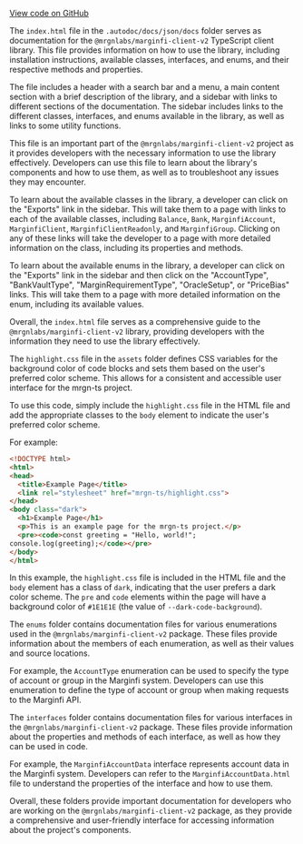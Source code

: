 [View code on GitHub](https://github.com/mrgnlabs/mrgn-ts/.autodoc/docs/json/docs)

The `index.html` file in the `.autodoc/docs/json/docs` folder serves as documentation for the `@mrgnlabs/marginfi-client-v2` TypeScript client library. This file provides information on how to use the library, including installation instructions, available classes, interfaces, and enums, and their respective methods and properties.

The file includes a header with a search bar and a menu, a main content section with a brief description of the library, and a sidebar with links to different sections of the documentation. The sidebar includes links to the different classes, interfaces, and enums available in the library, as well as links to some utility functions.

This file is an important part of the `@mrgnlabs/marginfi-client-v2` project as it provides developers with the necessary information to use the library effectively. Developers can use this file to learn about the library's components and how to use them, as well as to troubleshoot any issues they may encounter.

To learn about the available classes in the library, a developer can click on the "Exports" link in the sidebar. This will take them to a page with links to each of the available classes, including `Balance`, `Bank`, `MarginfiAccount`, `MarginfiClient`, `MarginfiClientReadonly`, and `MarginfiGroup`. Clicking on any of these links will take the developer to a page with more detailed information on the class, including its properties and methods.

To learn about the available enums in the library, a developer can click on the "Exports" link in the sidebar and then click on the "AccountType", "BankVaultType", "MarginRequirementType", "OracleSetup", or "PriceBias" links. This will take them to a page with more detailed information on the enum, including its available values.

Overall, the `index.html` file serves as a comprehensive guide to the `@mrgnlabs/marginfi-client-v2` library, providing developers with the information they need to use the library effectively.

The `highlight.css` file in the `assets` folder defines CSS variables for the background color of code blocks and sets them based on the user's preferred color scheme. This allows for a consistent and accessible user interface for the mrgn-ts project.

To use this code, simply include the `highlight.css` file in the HTML file and add the appropriate classes to the `body` element to indicate the user's preferred color scheme.

For example:

```html
<!DOCTYPE html>
<html>
<head>
  <title>Example Page</title>
  <link rel="stylesheet" href="mrgn-ts/highlight.css">
</head>
<body class="dark">
  <h1>Example Page</h1>
  <p>This is an example page for the mrgn-ts project.</p>
  <pre><code>const greeting = "Hello, world!";
console.log(greeting);</code></pre>
</body>
</html>
```

In this example, the `highlight.css` file is included in the HTML file and the `body` element has a class of `dark`, indicating that the user prefers a dark color scheme. The `pre` and `code` elements within the page will have a background color of `#1E1E1E` (the value of `--dark-code-background`).

The `enums` folder contains documentation files for various enumerations used in the `@mrgnlabs/marginfi-client-v2` package. These files provide information about the members of each enumeration, as well as their values and source locations.

For example, the `AccountType` enumeration can be used to specify the type of account or group in the Marginfi system. Developers can use this enumeration to define the type of account or group when making requests to the Marginfi API.

The `interfaces` folder contains documentation files for various interfaces in the `@mrgnlabs/marginfi-client-v2` package. These files provide information about the properties and methods of each interface, as well as how they can be used in code.

For example, the `MarginfiAccountData` interface represents account data in the Marginfi system. Developers can refer to the `MarginfiAccountData.html` file to understand the properties of the interface and how to use them.

Overall, these folders provide important documentation for developers who are working on the `@mrgnlabs/marginfi-client-v2` package, as they provide a comprehensive and user-friendly interface for accessing information about the project's components.

